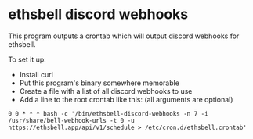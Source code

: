 # ethsbell discord webhooks

This program outputs a crontab which will output discord webhooks for ethsbell.

To set it up:

* Install curl
* Put this program's binary somewhere memorable
* Create a file with a list of all discord webhooks to use
* Add a line to the root crontab like this: (all arguments are optional)
```crontab
0 0 * * * bash -c '/bin/ethsbell-discord-webhooks -n 7 -i /usr/share/bell-webhook-urls -t 0 -u https://ethsbell.app/api/v1/schedule > /etc/cron.d/ethsbell.crontab'
```